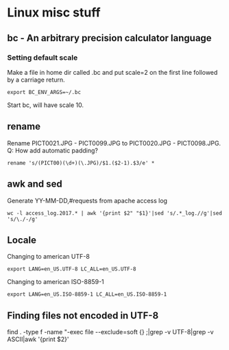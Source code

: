 # Linux misc stuff

## bc - An arbitrary precision calculator language

### Setting default scale

Make a file in home dir called .bc and put scale=2 on the first line followed by a carriage return.

    export BC_ENV_ARGS=~/.bc
    
Start bc, will have scale 10.

## rename

Rename PICT0021.JPG - PICT0099.JPG to PICT0020.JPG - PICT0098.JPG.
Q: How add automatic padding?

    rename 's/(PICT00)(\d+)(\.JPG)/$1.($2-1).$3/e' *
    
## awk and sed

Generate YY-MM-DD,#requests from apache access log

    wc -l access_log.2017.* | awk '{print $2" "$1}'|sed 's/.*_log.//g'|sed 's/\./-/g'

## Locale
Changing to american UTF-8

    export LANG=en_US.UTF-8 LC_ALL=en_US.UTF-8

Changing to american ISO-8859-1

    export LANG=en_US.ISO-8859-1 LC_ALL=en_US.ISO-8859-1

## Finding files not encoded in UTF-8
find . -type f -name "-exec file --exclude=soft {} \;|grep -v UTF-8|grep -v ASCII|awk '{print $2}'
